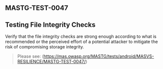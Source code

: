 ##  MASTG-TEST-0047

## Testing File Integrity Checks

Verify that the file integrity checks are strong enough according to what is recommended or the perceived effort of a potential attacker to mitigate the risk of compromising storage integrity.


> Please see: (https://mas.owasp.org/MASTG/tests/android/MASVS-RESILIENCE/MASTG-TEST-0047/)